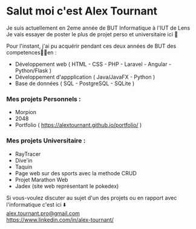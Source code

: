 # Salut moi c'est Alex Tournant
Je suis actuellement en 2eme année de BUT Informatique à l'IUT de Lens 
Je vais essayer de poster le plus de projet perso et universitaire ici 👀

Pour l'instant, j'ai pu acquérir pendant ces deux années de BUT des competences🧑‍💻en :  
- Développement web ( HTML - CSS - PHP - Laravel - Angular - Python/Flask )
- Développement d'appplication ( Java/JavaFX - Python )
- Base de données ( SQL - PostgreSQL - SQLite )

### Mes projets Personnels :
- Morpion
- 2048
- Portfolio (  https://alextournant.github.io/portfolio/ )
### Mes projets Universitaire :
- RayTracer
- Dive'in
- Taquin
- Page web sur des sports avec la methode CRUD
- Projet Marathon Web
- Jadex (site web représentant le pokedex)

Si vous-voulez discuter au sujet d'un des projets ou en rapport avec l'informatique c'est ici ⬇️   
alex.tournant.pro@gmail.com   
https://www.linkedin.com/in/alex-tournant/
